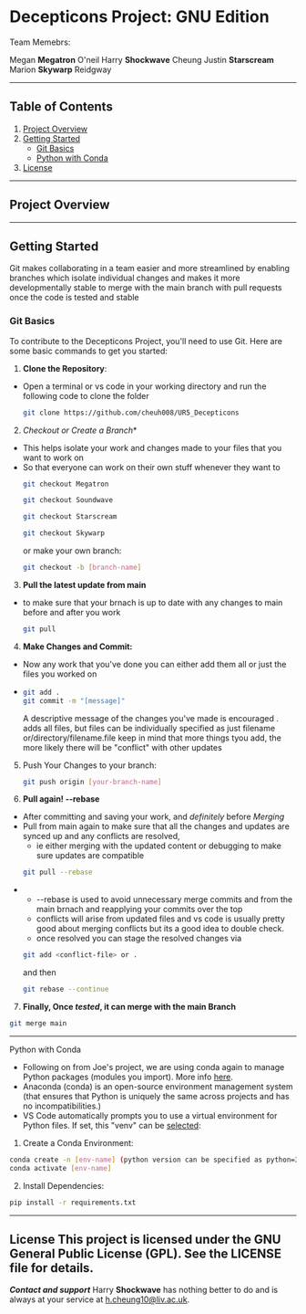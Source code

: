 # Decepticons Project: GNU Edition

Team Memebrs:

Megan **Megatron** O'neil
Harry **Shockwave** Cheung
Justin **Starscream** 
Marion **Skywarp** Reidgway


---

## Table of Contents
1. [Project Overview](#project-overview)
2. [Getting Started](#getting-started)
   - [Git Basics](#git-basics)
   - [Python with Conda](#python-with-conda)
3. [License](#license)

---

## Project Overview

---

## Getting Started

Git makes collaborating in a team easier and more streamlined by enabling branches which isolate individual changes and makes it more developmentally stable to merge with the main branch with pull requests once the code is tested and stable

### Git Basics

To contribute to the Decepticons Project, you'll need to use Git. Here are some basic commands to get you started:

1. **Clone the Repository**:
 - Open a terminal or vs code in your working directory and run the following code to clone the folder
   ```bash
   git clone https://github.com/cheuh008/UR5_Decepticons
   ```

2. *Checkout or Create a Branch**
- This helps isolate your work and changes made to your files that you want to work on
- So that everyone can work on their own stuff whenever they want to
   ```bash
   git checkout Megatron
   ```
   ```bash
   git checkout Soundwave
   ```
   ```bash
   git checkout Starscream
   ```
   ```bash
   git checkout Skywarp
   ```
   or make your own branch:
   ```bash
   git checkout -b [branch-name]
   ```

3. **Pull the latest update from main**
 - to make sure that your brnach is up to date with any changes to main before and after you work
   ```bash
   git pull
   ```

4. **Make Changes and Commit:**
 - Now any work that you've done you can either add them all or just the files you worked on
 -  
   ```bash
   git add . 
   git commit -m "[message]"
   ```
   A descriptive message of the changes you've made is encouraged
   . adds all files, but files can be individually specified as just filename or/directory/filename.file
   keep in mind that more things tyou add, the more likely there will be "conflict" with other updates
   
5. Push Your Changes to your branch:
   ```bash
   git push origin [your-branch-name]
   ```
   
6. **Pull again! --rebase**
- After committing and saving your work, and *definitely* before *Merging*
- Pull from main again to make sure that all the changes and updates are synced up and any conflicts are resolved,
   - ie either merging with the updated content or debugging to make sure updates are compatible
    ```bash
   git pull --rebase
   ```
*  - --rebase is used to avoid unnecessary merge commits and from the main brnach and reapplying your commits over the top
   - conflicts will arise from updated files and vs code is usually pretty good about merging conflicts but its a good idea to double check.
   - once resolved you can stage the resolved changes via
   ```bash
   git add <conflict-file> or . 
   ```
   and then
   ```bash
   git rebase --continue
   ``` 
7.  **Finally, Once *tested*, it can merge with the main Branch**
   ```bash
   git merge main
   ```

---

Python with Conda
- Following on from Joe's project, we are using conda again to manage Python packages (modules you import). More info [here](https://docs.anaconda.com/).
- Anaconda (conda) is an open-source environment management system (that ensures that Python is uniquely the same across projects and has no incompatibilities.)
- VS Code automatically prompts you to use a virtual environment for Python files. If set, this "venv" can be [selected](https://code.visualstudio.com/docs/python/environments):

1. Create a Conda Environment:
```bash
conda create -n [env-name] (python version can be specified as python=3.X)
conda activate [env-name]
```
2. Install Dependencies:
```bash
pip install -r requirements.txt
```

---
License
This project is licensed under the GNU General Public License (GPL). See the LICENSE file for details.
---

***Contact and support***
Harry **Shockwave** has nothing better to do and is always at your service at h.cheung10@liv.ac.uk.

